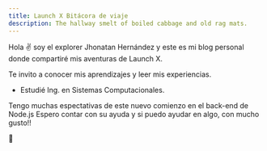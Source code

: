 ```yaml
---
title: Launch X Bitácora de viaje
description: The hallway smelt of boiled cabbage and old rag mats.
---
```


Hola ✌️  soy el explorer Jhonatan Hernández y este es mi blog personal donde compartiré mis aventuras de Launch X.

Te invito a conocer mis aprendizajes y leer mis experiencias.

- Estudié Ing. en Sistemas Computacionales.

Tengo muchas espectativas de este nuevo comienzo en el back-end de Node.js
Espero contar con su ayuda y si puedo ayudar en algo, con mucho gusto!!

🚀
